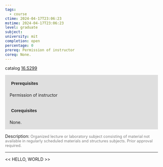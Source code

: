 ```yaml
---
tags:
  - course
ctime: 2024-04-17T23:06:23
mstime: 2024-04-17T23:06:23
level: graduate
subject: 
university: mit
completion: open
percentage: 0
prereq: Permission of instructor
coreq: None.
---
```


catalog [16.S299](http://student.mit.edu/catalog/m16b.html#16.S299)

<span style="display: block; padding: 15px; background-color: rgb(100, 100, 100, 0.2);"><font id="m_prereq1519_0" style="display: block; font-family: Arial, sans-serif; font-weight: bold; padding: 5px">Prerequisites</font><br><span id="prereq1519_0">Permission of instructor</span></span>
<span style="display: block; padding: 15px; background-color: rgb(100, 100, 100, 0.2);"><font id="m_coreq1519_0" style="display: block; font-family: Arial, sans-serif; font-weight: bold; padding: 5px">Corequisites</font><br><span id="coreq1519_0">None.</span></span>

<font style="">Description:</font>
<font style="color: grey; font-size: 0.8rem;">Organized lecture or laboratory subject consisting of material not available in regularly scheduled materials and structures subjects. Prior approval required.</font>



---

<< HELLO, WORLD >>
